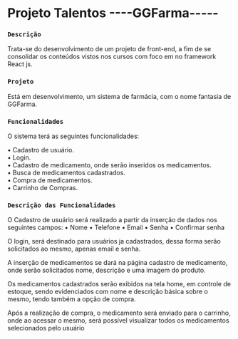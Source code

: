 # Projeto Talentos ----GGFarma-----



### `Descrição`
Trata-se do desenvolvimento de um projeto de  front-end, a fim de se consolidar os conteúdos vistos nos cursos com foco em no framework React js.

### `Projeto`
Está em desenvolvimento, um sistema de farmácia, com o nome fantasia de GGFarma.


### `Funcionalidades`

O sistema terá as seguintes funcionalidades:


•	Cadastro de usuário.\
• Login.\
•	Cadastro de medicamento, onde serão inseridos os medicamentos.\
•	Busca de medicamentos cadastrados.\
•	Compra de medicamentos.\
•	Carrinho de Compras.


### `Descrição das Funcionalidades`
O Cadastro de usuário será realizado a partir da inserção de dados nos seguintes campos: 
•	Nome
•	Telefone
•	Email
•	Senha
•	Confirmar senha


O login, será destinado para usuários ja cadastrados, dessa forma serão solicitados ao mesmo, apenas email e senha.

A inserção de medicamentos se dará na página cadastro de medicamento, onde serão solicitados nome, descrição e uma imagem do produto.


Os medicamentos cadastrados serão exibidos na tela home, em controle de estoque, sendo evidenciados com nome e descrição básica sobre o mesmo, tendo também a opção de compra.


Após a realização de compra, o medicamento será enviado para o carrinho, onde ao acessar o mesmo, será possível visualizar todos os medicamentos selecionados pelo usuário







